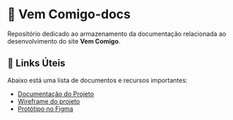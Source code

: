# 📂 Vem Comigo-docs  

Repositório dedicado ao armazenamento da documentação relacionada ao desenvolvimento do site **Vem Comigo**.  

## 📑 Links Úteis  

Abaixo está uma lista de documentos e recursos importantes:  

- [Documentação do Projeto](https://github.com/Vem-Comigo/vemcomigo-docs/raw/refs/heads/main/Vem%20Comigo%20Documment%C3%A7%C3%A3o.docx)  
- [Wireframe do projeto](https://www.figma.com/design/uqapA2AKWi2TK3c5PdORDh/Vem-Comigo?node-id=0-1&p=f&t=cVYtluMCGAmw7vnu-0)  
- [Protótipo no Figma](https://www.figma.com/design/uqapA2AKWi2TK3c5PdORDh/Vem-Comigo?node-id=0-1&p=f&t=cVYtluMCGAmw7vnu-0)  

